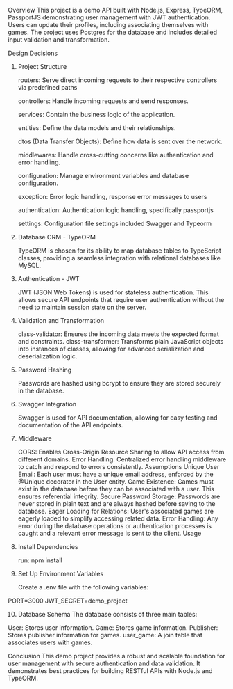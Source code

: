 Overview
This project is a demo API built with Node.js, Express, TypeORM, PassportJS demonstrating user management with JWT authentication. Users can update their profiles, including associating themselves with games. The project uses Postgres for the database and includes detailed input validation and transformation.

Design Decisions

1. Project Structure

   routers: Serve direct incoming requests to their respective controllers via predefined paths

   controllers: Handle incoming requests and send responses.

   services: Contain the business logic of the application.

   entities: Define the data models and their relationships.

   dtos (Data Transfer Objects): Define how data is sent over the network.

   middlewares: Handle cross-cutting concerns like authentication and error handling.

   configuration: Manage environment variables and database configuration.

   exception: Error logic handling, response error messages to users

   authentication: Authentication logic handling, specifically passportjs

   settings: Configuration file settings included Swagger and Typeorm

2. Database ORM - TypeORM

   TypeORM is chosen for its ability to map database tables to TypeScript classes, providing a seamless integration with relational databases like MySQL.

3. Authentication - JWT

   JWT (JSON Web Tokens) is used for stateless authentication. This allows secure API endpoints that require user authentication without the need to maintain session state on the server.

4. Validation and Transformation

   class-validator: Ensures the incoming data meets the expected format and constraints.
   class-transformer: Transforms plain JavaScript objects into instances of classes, allowing for advanced serialization and deserialization logic.

5. Password Hashing

   Passwords are hashed using bcrypt to ensure they are stored securely in the database.

6. Swagger Integration

   Swagger is used for API documentation, allowing for easy testing and documentation of the API endpoints.

7. Middleware

   CORS: Enables Cross-Origin Resource Sharing to allow API access from different domains.
   Error Handling: Centralized error handling middleware to catch and respond to errors consistently.
   Assumptions
   Unique User Email: Each user must have a unique email address, enforced by the @Unique decorator in the User entity.
   Game Existence: Games must exist in the database before they can be associated with a user. This ensures referential integrity.
   Secure Password Storage: Passwords are never stored in plain text and are always hashed before saving to the database.
   Eager Loading for Relations: User's associated games are eagerly loaded to simplify accessing related data.
   Error Handling: Any error during the database operations or authentication processes is caught and a relevant error message is sent to the client.
   Usage

8. Install Dependencies

   run: npm install

9. Set Up Environment Variables

   Create a .env file with the following variables:

PORT=3000
JWT_SECRET=demo_project

10. Database Schema
    The database consists of three main tables:

User: Stores user information.
Game: Stores game information.
Publisher: Stores publisher information for games.
user_game: A join table that associates users with games.

Conclusion
This demo project provides a robust and scalable foundation for user management with secure authentication and data validation. It demonstrates best practices for building RESTful APIs with Node.js and TypeORM.
